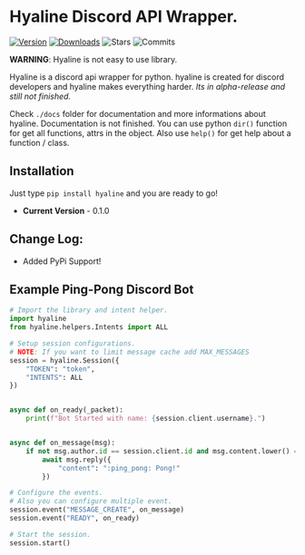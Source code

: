 # Hyaline Discord API Wrapper.

[![Version](https://badge.fury.io/py/hyaline.svg)](https://pypi.python.org/pypi/hyaline)
[![Downloads](https://img.shields.io/pypi/dm/hyaline.svg)](https://pypi.python.org/pypi/hyaline)
![Stars](https://img.shields.io/github/stars/5elenay/hyaline)
![Commits](https://img.shields.io/github/commit-activity/w/5elenay/hyaline)

**WARNING**: Hyaline is not easy to use library.

Hyaline is a discord api wrapper for python. hyaline is created for discord developers and hyaline makes everything harder. _Its in alpha-release and still not finished._

Check `./docs` folder for documentation and more informations about hyaline. Documentation is not finished. You can use python `dir()` function for get all functions, attrs in the object. Also use `help()` for get help about a function / class.

## Installation
Just type `pip install hyaline` and you are ready to go!
- **Current Version** - 0.1.0

## Change Log:
- Added PyPi Support!

## Example Ping-Pong Discord Bot

```py
# Import the library and intent helper.
import hyaline
from hyaline.helpers.Intents import ALL

# Setup session configurations.
# NOTE: If you want to limit message cache add MAX_MESSAGES
session = hyaline.Session({
    "TOKEN": "token",
    "INTENTS": ALL
})


async def on_ready(_packet):
    print(f"Bot Started with name: {session.client.username}.")


async def on_message(msg):
    if not msg.author.id == session.client.id and msg.content.lower() == "ping":
        await msg.reply({
            "content": ":ping_pong: Pong!"
        })

# Configure the events.
# Also you can configure multiple event.
session.event("MESSAGE_CREATE", on_message)
session.event("READY", on_ready)

# Start the session.
session.start()
```
